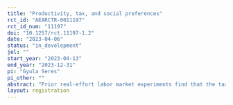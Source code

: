 ```yaml
---
title: "Productivity, tax, and social preferences"
rct_id: "AEARCTR-0011197"
rct_id_num: "11197"
doi: "10.1257/rct.11197-1.2"
date: "2023-04-06"
status: "in_development"
jel: ""
start_year: "2023-04-13"
end_year: "2023-12-31"
pi: "Gyula Seres"
pi_other: ""
abstract: "Prior real-effort labor market experiments find that the tax rate does not always have a negative effect on effort. This is not consistent with expected payoff-maximizing behavior as taxation reduces the marginal utility of effort. We address the puzzle by coontroling for social preferences. Using a stylized model, we show that stronger social preferences increase the marginal benefit of effort. We test this in a randomized laboratory experiment in which the subjects are alotted in groups. They complete paid typing tasks which income is taxed and the tax is redistributed within their group. We randomize the tax rate and estimate its effect between people of different social preferences."
layout: registration
---
```


